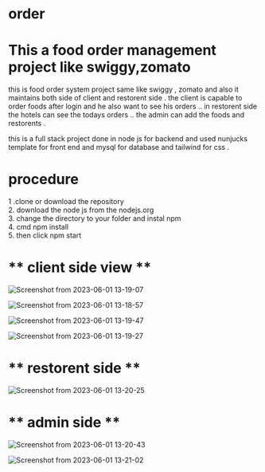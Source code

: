 # order

#  This a food order management  project  like swiggy,zomato

this is food order system project same like swiggy , zomato and also it maintains both side of client and restorent side . the client is capable to order foods after login and he also want to see his orders ..
in restorent side the hotels can see the todays orders ..
the admin can add the foods and restorents .

this is a full stack project done in node js for backend  and used nunjucks template for front end and mysql for database and tailwind for css .

# procedure 

1 .clone or download the repository  
2. download the node js from the nodejs.org  
3. change the directory to your folder and instal npm   
4. cmd npm install   
5. then click npm start 


# ** client side view ** 


![Screenshot from 2023-06-01 13-19-07](https://github.com/anilikarikatti/food_order/assets/48754895/739da014-6ab2-482c-962c-68d9d19c855b)



![Screenshot from 2023-06-01 13-18-57](https://github.com/anilikarikatti/food_order/assets/48754895/514c62a1-5566-412b-9223-78758608b729)




![Screenshot from 2023-06-01 13-19-47](https://github.com/anilikarikatti/food_order/assets/48754895/d4bbd9bb-aea1-4593-be4a-6d813ecb1dcd)




![Screenshot from 2023-06-01 13-19-27](https://github.com/anilikarikatti/food_order/assets/48754895/1f3f5762-4f66-4356-a847-cec342eff336)



# ** restorent side ** 
![Screenshot from 2023-06-01 13-20-25](https://github.com/anilikarikatti/food_order/assets/48754895/d787a7b2-4e76-4cb2-ad06-5c86737a65f4)


# ** admin side ** 
![Screenshot from 2023-06-01 13-20-43](https://github.com/anilikarikatti/food_order/assets/48754895/17868f7b-d291-412b-98d4-3fb0e6d64f2d)

![Screenshot from 2023-06-01 13-21-02](https://github.com/anilikarikatti/food_order/assets/48754895/afc41bce-bbc7-4cb3-86b4-0e3375536b7a)

